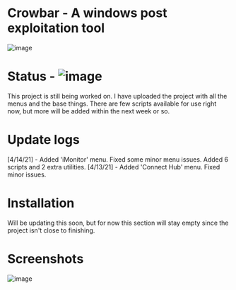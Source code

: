 # Crowbar - A windows post exploitation tool
![image](https://user-images.githubusercontent.com/78043996/114496304-a6079000-9bed-11eb-9687-813554113100.png)
# Status - ![image](https://emojipedia-us.s3.dualstack.us-west-1.amazonaws.com/thumbs/72/microsoft/209/cross-mark_274c.png)
This project is still being worked on. I have uploaded the project with all the menus and the base things. There are few scripts
available for use right now, but more will be added within the next week or so.
# Update logs
[4/14/21] - Added 'iMonitor' menu. Fixed some minor menu issues. Added 6 scripts and 2 extra utilities.
[4/13/21] - Added 'Connect Hub' menu. Fixed minor issues.
# Installation
Will be updating this soon, but for now this section will stay empty since the
project isn't close to finishing.
# Screenshots
![image](https://media.discordapp.net/attachments/818265394330468385/830877290174349342/unknown.png?width=957&height=502)
